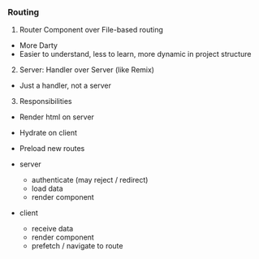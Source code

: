 
### Routing

1. Router Component over File-based routing

- More Darty
- Easier to understand, less to learn, more dynamic in project structure

2. Server: Handler over Server (like Remix)

- Just a handler, not a server

3. Responsibilities

- Render html on server
- Hydrate on client
- Preload new routes

- server
  - authenticate (may reject / redirect)
  - load data
  - render component
- client
  - receive data
  - render component
  - prefetch / navigate to route
